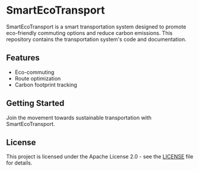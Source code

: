 # SmartEcoTransport

SmartEcoTransport is a smart transportation system designed to promote eco-friendly commuting options and reduce carbon emissions. This repository contains the transportation system's code and documentation.

## Features
- Eco-commuting
- Route optimization
- Carbon footprint tracking

## Getting Started
Join the movement towards sustainable transportation with SmartEcoTransport.

## License
This project is licensed under the Apache License 2.0 - see the [LICENSE](LICENSE) file for details.

